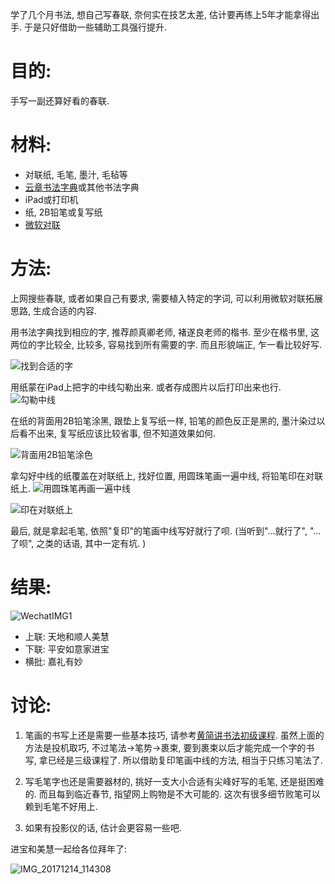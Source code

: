 <!--
.. title: 写春联
.. slug: Write-Spring-Festival-couplets
.. date: 2018-2-11 22:00 UTC+08:00
.. tags:
.. category:
.. link:
.. description:
.. type: text
-->

学了几个月书法, 想自己写春联, 奈何实在技艺太差, 估计要再练上5年才能拿得出手. 于是只好借助一些辅助工具强行提升.
<!-- TEASER_END -->

# 目的:

手写一副还算好看的春联.

# 材料:

* 对联纸, 毛笔, 墨汁, 毛毡等
* [云章书法字典](http://shufa.farig.net)或其他书法字典
* iPad或打印机
* 纸, 2B铅笔或复写纸
* [微软对联](http://duilian.msra.cn)

# 方法:

上网搜些春联, 或者如果自己有要求, 需要植入特定的字词, 可以利用微软对联拓展思路, 生成合适的内容.

用书法字典找到相应的字, 推荐颜真卿老师, 褚遂良老师的楷书. 至少在楷书里, 这两位的字比较全, 比较多, 容易找到所有需要的字. 而且形貌端正, 乍一看比较好写.

![找到合适的字](https://i.loli.net/2018/02/11/5a8058b146724.jpeg)

用纸蒙在iPad上把字的中线勾勒出来. 或者存成图片以后打印出来也行.
![勾勒中线](https://i.loli.net/2018/02/11/5a8058b1ea6a1.jpeg)

在纸的背面用2B铅笔涂黑, 跟垫上复写纸一样, 铅笔的颜色反正是黑的, 墨汁染过以后看不出来, 复写纸应该比较省事, 但不知道效果如何.

![背面用2B铅笔涂色](https://i.loli.net/2018/02/11/5a8058b18ff2a.jpeg)

拿勾好中线的纸覆盖在对联纸上, 找好位置, 用圆珠笔画一遍中线, 将铅笔印在对联纸上.
![用圆珠笔再画一遍中线](https://i.loli.net/2018/02/11/5a8058b19ca65.jpeg)

![印在对联纸上](https://i.loli.net/2018/02/11/5a8058b1b1ff4.jpeg)

最后, 就是拿起毛笔, 依照"复印"的笔画中线写好就行了呗.
(当听到"...就行了", "...了呗", 之类的话语, 其中一定有坑. )

# 结果:
![WechatIMG1](https://i.loli.net/2018/02/11/5a8058c8d4a09.jpeg)

* 上联: 天地和顺人美慧
* 下联: 平安如意家进宝
* 横批: 嘉礼有妙


# 讨论:

1. 笔画的书写上还是需要一些基本技巧, 请参考[黄简讲书法初级课程](https://www.bilibili.com/video/av12995260/). 虽然上面的方法是投机取巧, 不过笔法->笔势->裹束, 要到裹束以后才能完成一个字的书写, 拿已经是三级课程了. 所以借助复印笔画中线的方法, 相当于只练习笔法了.

2. 写毛笔字也还是需要器材的, 挑好一支大小合适有尖峰好写的毛笔, 还是挺困难的. 而且每到临近春节, 指望网上购物是不大可能的. 这次有很多细节败笔可以赖到毛笔不好用上.

3. 如果有投影仪的话, 估计会更容易一些吧.

进宝和美慧一起给各位拜年了:

![IMG_20171214_114308](https://i.loli.net/2018/02/11/5a8059bf0a82f.jpg)
